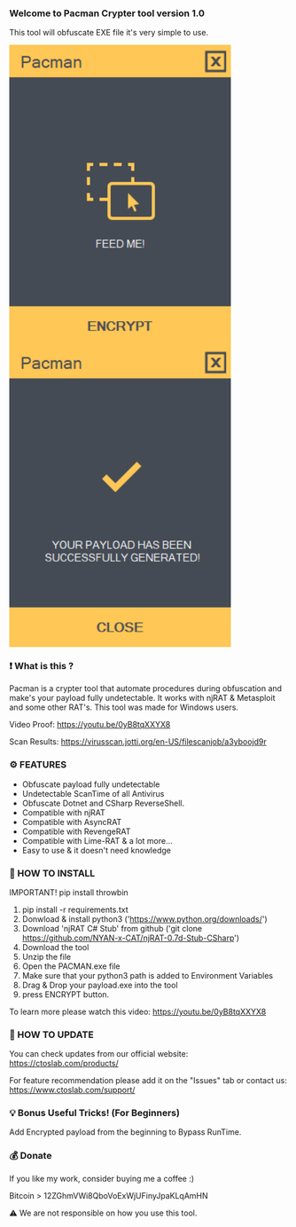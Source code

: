 ### Welcome to Pacman Crypter tool version 1.0

This tool will obfuscate EXE file it's very simple to use.

<img src="Screenshots/Start.png" width=400 align="center">

<img src="Screenshots/Finish.png" width=400 align="center">

### ❗ What is this ?

Pacman is a crypter tool that automate procedures during obfuscation and make's your payload fully undetectable. It works with njRAT & Metasploit and some other RAT's. This tool was made for Windows users.

Video Proof: https://youtu.be/0yB8tqXXYX8

Scan Results: https://virusscan.jotti.org/en-US/filescanjob/a3yboojd9r

### ⚙️ FEATURES

- Obfuscate payload fully undetectable
- Undetectable ScanTime of all Antivirus
- Obfuscate Dotnet and CSharp ReverseShell.
- Compatible with njRAT
- Compatible with AsyncRAT
- Compatible with RevengeRAT
- Compatible with Lime-RAT & a lot more...
- Easy to use & it doesn't need knowledge

### 📖 HOW TO INSTALL
IMPORTANT! pip install throwbin
1. pip install -r requirements.txt
2. Donwload & install python3 ('https://www.python.org/downloads/')
3. Download 'njRAT C# Stub' from github ('git clone https://github.com/NYAN-x-CAT/njRAT-0.7d-Stub-CSharp')
4. Download the tool
5. Unzip the file
6. Open the PACMAN.exe file
7. Make sure that your python3 path is added to Environment Variables
8. Drag & Drop your payload.exe into the tool
9. press ENCRYPT button.

To learn more please watch this video: https://youtu.be/0yB8tqXXYX8

### 📡 HOW TO UPDATE

You can check updates from our official website:
https://ctoslab.com/products/


For feature recommendation please add it on the "Issues" tab or contact us:
https://www.ctoslab.com/support/

### 💡 Bonus Useful Tricks! (For Beginners)

Add Encrypted payload from the beginning to Bypass RunTime.

### 💰 Donate

If you like my work, consider buying me a coffee :)

Bitcoin > 12ZGhmVWi8QboVoExWjUFinyJpaKLqAmHN

⚠️ We are not responsible on how you use this tool. 
